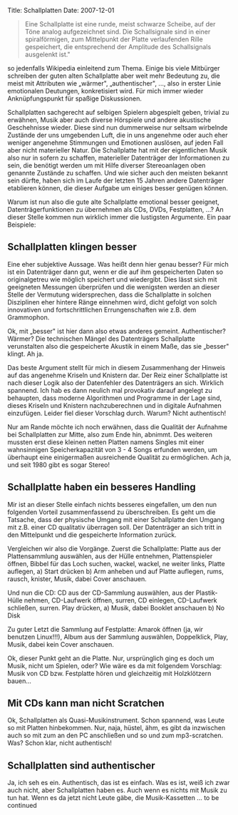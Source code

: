 Title: Schallplatten
Date: 2007-12-01

>Eine Schallplatte ist eine runde, meist schwarze Scheibe, auf der Töne analog
>aufgezeichnet sind. Die Schallsignale sind in einer spiralförmigen, zum
>Mittelpunkt der Platte verlaufenden Rille gespeichert, die entsprechend der
>Amplitude des Schallsignals ausgelenkt ist."

so jedenfalls Wikipedia einleitend zum Thema. Einige bis viele Mitbürger
schreiben der guten alten Schallplatte aber weit mehr Bedeutung zu, die meist
mit Attributen wie „wärmer", „authentischer", ..., also in erster Linie
emotionalen Deutungen, konkretisiert wird. Für mich immer wieder
Anknüpfungspunkt für spaßige Diskussionen.

Schallplatten sachgerecht auf selbigen Spielern abgespielt geben, trivial zu
erwähnen, Musik aber auch diverse Hörspiele und andere akustische Geschehnisse
wieder. Diese sind nun dummerweise nur seltsam wirbelnde Zustände der uns
umgebenden Luft, die in uns angenehme oder auch eher weniger angenehme
Stimmungen und Emotionen auslösen, auf jeden Fall aber nicht materieller Natur.
Die Schallplatte hat mit der eigentlichen Musik also nur in sofern zu schaffen,
materieller Datenträger der Informationen zu sein, die benötigt werden um mit
Hilfe diverser Stereoanlagen oben genannte Zustände zu schaffen. Und wie sicher
auch den meisten bekannt sein dürfte, haben sich im Laufe der letzten 15 Jahren
andere Datenträger etablieren können, die dieser Aufgabe um einiges besser
genügen können.

Warum ist nun also die gute alte Schallplatte emotional besser geeignet,
Datenträgerfunktionen zu übernehmen als CDs, DVDs, Festplatten, ...? An dieser
Stelle kommen nun wirklich immer die lustigsten Argumente. Ein paar Beispiele:

Schallplatten klingen besser
----------------------------

Eine eher subjektive Aussage. Was heißt denn hier genau besser? Für mich ist
ein Datenträger dann gut, wenn er die auf ihm gespeicherten Daten so
originalgetreu wie möglich speichert und wiedergibt. Dies lässt sich mit
geeigneten Messungen überprüfen und die wenigsten werden an dieser Stelle der
Vermutung widersprechen, dass die Schallplatte in solchen Disziplinen eher
hintere Ränge einnehmen wird, dicht gefolgt von solch innovativen und
fortschrittlichen Errungenschaften wie z.B. dem Grammophon.

Ok, mit „besser" ist hier dann also etwas anderes gemeint. Authentischer?
Wärmer? Die technischen Mängel des Datenträgers Schallplatte verunstalten also
die gespeicherte Akustik in einem Maße, das sie „besser" klingt. Ah ja.

Das beste Argument stellt für mich in diesem Zusammenhang der Hinweis auf das
angenehme Kriseln und Knistern dar. Der Reiz einer Schallplatte ist nach dieser
Logik also der Datenfehler des Datenträgers an sich. Wirklich spannend. Ich hab
es dann neulich mal provokativ darauf angelegt zu behaupten, dass moderne
Algorithmen und Programme in der Lage sind, dieses Kriseln und Knistern
nachzuberechnen und in digitale Aufnahmen einzufügen. Leider fiel dieser
Vorschlag durch. Warum? Nicht authentisch!

Nur am Rande möchte ich noch erwähnen, dass die Qualität der Aufnahme bei
Schallplatten zur Mitte, also zum Ende hin, abnimmt. Des weiteren mussten erst
diese kleinen netten Platten namens Singles mit einer wahnsinnigen
Speicherkapazität von 3 - 4 Songs erfunden werden, um überhaupt eine
einigermaßen ausreichende Qualität zu ermöglichen. Ach ja, und seit 1980 gibt
es sogar Stereo!

Schallplatte haben ein besseres Handling
----------------------------------------

Mir ist an dieser Stelle einfach nichts besseres eingefallen, um den nun
folgenden Vorteil zusammenfassend zu überschreiben. Es geht um die Tatsache,
dass der physische Umgang mit einer Schallplatte den Umgang mit z.B. einer CD
qualitativ überragen soll. Der Datenträger an sich tritt in den Mittelpunkt und
die gespeicherte Information zurück.

Vergleichen wir also die Vorgänge. Zuerst die Schallplatte: Platte aus der
Plattensammlung auswählen, aus der Hülle entnehmen, Plattenspieler öffnen,
Bibbel für das Loch suchen, wackel, wackel, ne weiter links, Platte auflegen,
a) Start drücken b) Arm anheben und auf Platte auflegen, rums, rausch, knister,
Musik, dabei Cover anschauen.

Und nun die CD: CD aus der CD-Sammlung auswählen, aus der Plastik-Hülle nehmen,
CD-Laufwerk öffnen, surren, CD einlegen, CD-Laufwerk schließen, surren. Play
drücken, a) Musik, dabei Booklet anschauen b) No Disk

Zu guter Letzt die Sammlung auf Festplatte: Amarok öffnen (ja, wir benutzen
Linux!!!), Album aus der Sammlung auswählen, Doppelklick, Play, Musik, dabei
kein Cover anschauen.

Ok, dieser Punkt geht an die Platte. Nur, ursprünglich ging es doch um Musik,
nicht um Spielen, oder? Wie wäre es da mit folgendem Vorschlag: Musik von CD
bzw. Festplatte hören und gleichzeitig mit Holzklötzern bauen...

Mit CDs kann man nicht Scratchen
--------------------------------

Ok, Schallplatten als Quasi-Musikinstrument. Schon spannend, was Leute so mit
Platten hinbekommen. Nur, naja, hüstel, ähm, es gibt da inzwischen auch so mit
zum an den PC anschließen und so und zum mp3-scratchen. Was? Schon klar, nicht
authentisch!

Schallplatten sind authentischer
--------------------------------

Ja, ich seh es ein. Authentisch, das ist es einfach. Was es ist, weiß ich zwar
auch nicht, aber Schallplatten haben es. Auch wenn es nichts mit Musik zu tun
hat. Wenn es da jetzt nicht Leute gäbe, die Musik-Kassetten ... to be continued


